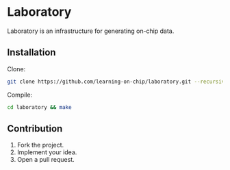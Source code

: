 # Laboratory

Laboratory is an infrastructure for generating on-chip data.

## Installation

Clone:

```bash
git clone https://github.com/learning-on-chip/laboratory.git --recursive
```

Compile:

```bash
cd laboratory && make
```

## Contribution

1. Fork the project.
2. Implement your idea.
3. Open a pull request.
